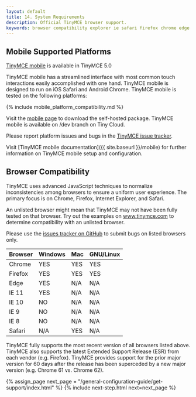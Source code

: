```yaml
---
layout: default
title: 14. System Requirements
description: Official TinyMCE browser support.
keywords: browser compatibility explorer ie safari firefox chrome edge
---
```

## Mobile Supported Platforms

[TinyMCE mobile](https://www.tinymce.com/mobile) is available in TinyMCE 5.0

TinyMCE mobile has a streamlined interface with most common touch interactions easily accomplished with one hand. TinyMCE mobile is designed to run on iOS Safari and Android Chrome. TinyMCE mobile is tested on the following platforms:

{% include mobile_platform_compatibility.md %}

Visit the [mobile page](https://www.tinymce.com/mobile) to download the self-hosted package. TinyMCE mobile is available on /dev branch on Tiny Cloud. 

Please report platform issues and bugs in the [TinyMCE issue tracker](https://github.com/tinymce/tinymce/issues).

Visit [TinyMCE mobile documentation]({{ site.baseurl }}/mobile) for further information on TinyMCE mobile setup and configuration.

## Browser Compatibility

TinyMCE uses advanced JavaScript techniques to normalize inconsistencies among browsers to ensure a uniform user experience. The primary focus is on Chrome, Firefox, Internet Explorer, and Safari.

An unlisted browser might mean that TinyMCE may not have been fully tested on that browser. Try out the examples on www.tinymce.com to determine compatibility with an unlisted browser.

Please use the [issues tracker on GitHub](https://github.com/tinymce/tinymce/issues) to submit bugs on listed browsers only.

|Browser | Windows | Mac | GNU/Linux |
|--------|---------|-----|-----------|
|Chrome  | YES     | YES | YES       |
|Firefox | YES     | YES | YES       |
|Edge    | YES     | N/A | N/A       |
|IE 11   | YES     | N/A | N/A       |
|IE 10   | NO      | N/A | N/A       |
|IE 9    | NO      | N/A | N/A       |
|IE 8    | NO      | N/A | N/A       |
|Safari  | N/A     | YES | N/A       |

TinyMCE fully supports the most recent version of all browsers listed above. TinyMCE also supports the latest Extended Support Release (ESR) from each vendor (e.g. Firefox). TinyMCE provides support for the prior major version for 60 days after the release has been superceded by a new major version (e.g. Chrome 61 vs. Chrome 62).

{% assign_page next_page = "/general-configuration-guide/get-support/index.html" %}
{% include next-step.html next=next_page %}
